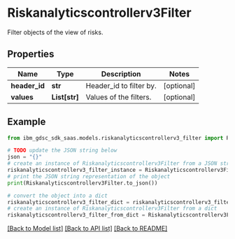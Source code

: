 # Riskanalyticscontrollerv3Filter

Filter objects of the view of risks.

## Properties

Name | Type | Description | Notes
------------ | ------------- | ------------- | -------------
**header_id** | **str** | Header_id to filter by. | [optional] 
**values** | **List[str]** | Values of the filters. | [optional] 

## Example

```python
from ibm_gdsc_sdk_saas.models.riskanalyticscontrollerv3_filter import Riskanalyticscontrollerv3Filter

# TODO update the JSON string below
json = "{}"
# create an instance of Riskanalyticscontrollerv3Filter from a JSON string
riskanalyticscontrollerv3_filter_instance = Riskanalyticscontrollerv3Filter.from_json(json)
# print the JSON string representation of the object
print(Riskanalyticscontrollerv3Filter.to_json())

# convert the object into a dict
riskanalyticscontrollerv3_filter_dict = riskanalyticscontrollerv3_filter_instance.to_dict()
# create an instance of Riskanalyticscontrollerv3Filter from a dict
riskanalyticscontrollerv3_filter_from_dict = Riskanalyticscontrollerv3Filter.from_dict(riskanalyticscontrollerv3_filter_dict)
```
[[Back to Model list]](../README.md#documentation-for-models) [[Back to API list]](../README.md#documentation-for-api-endpoints) [[Back to README]](../README.md)


